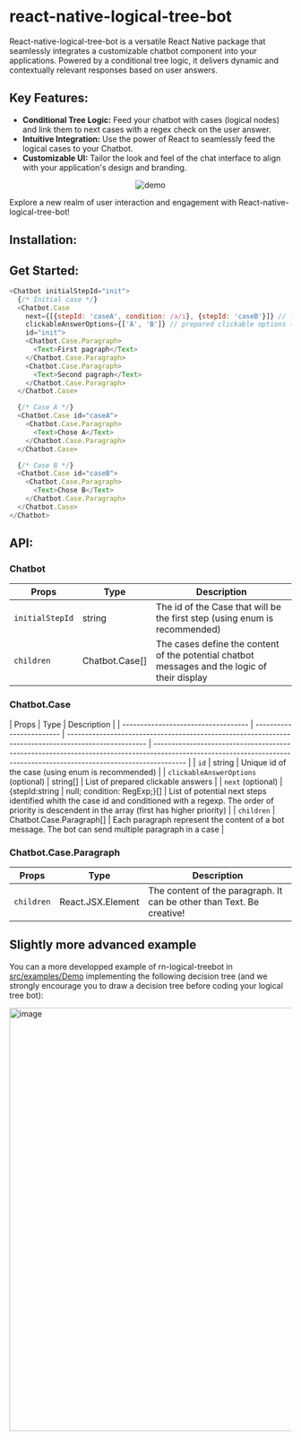 # react-native-logical-tree-bot

React-native-logical-tree-bot is a versatile React Native package that seamlessly integrates a customizable chatbot component into your applications. Powered by a conditional tree logic, it delivers dynamic and contextually relevant responses based on user answers.

## Key Features:

- **Conditional Tree Logic:** Feed your chatbot with cases (logical nodes) and link them to next cases with a regex check on the user answer.
- **Intuitive Integration:** Use the power of React to seamlessly feed the logical cases to your Chatbot.
- **Customizable UI:** Tailor the look and feel of the chat interface to align with your application's design and branding.

<p align="center">
  <img src="https://github.com/GuiLec/react-native-logical-tree-bot/assets/39704115/13c9c701-6e1b-457b-9519-cd2b760e14de" alt="demo" />
</p>

Explore a new realm of user interaction and engagement with React-native-logical-tree-bot!

## Installation:

## Get Started:

```javascript
<Chatbot initialStepId="init">
  {/* Initial case */}
  <Chatbot.Case
    next={[{stepId: 'caseA', condition: /a/i}, {stepId: 'caseB'}]} // logic for the next step
    clickableAnswerOptions={['A', 'B']} // prepared clickable options (user can still use keyboard)
    id="init">
    <Chatbot.Case.Paragraph>
      <Text>First pagraph</Text>
    </Chatbot.Case.Paragraph>
    <Chatbot.Case.Paragraph>
      <Text>Second pagraph</Text>
    </Chatbot.Case.Paragraph>
  </Chatbot.Case>

  {/* Case A */}
  <Chatbot.Case id="caseA">
    <Chatbot.Case.Paragraph>
      <Text>Chose A</Text>
    </Chatbot.Case.Paragraph>
  </Chatbot.Case>

  {/* Case B */}
  <Chatbot.Case id="caseB">
    <Chatbot.Case.Paragraph>
      <Text>Chose B</Text>
    </Chatbot.Case.Paragraph>
  </Chatbot.Case>
</Chatbot>
```

## API:

### Chatbot

| Props           | Type           | Description                                                                                   |
| --------------- | -------------- | --------------------------------------------------------------------------------------------- |
| `initialStepId` | string         | The id of the Case that will be the first step (using enum is recommended)                    |
| `children`      | Chatbot.Case[] | The cases define the content of the potential chatbot messages and the logic of their display |

### Chatbot.Case

| Props                               | Type                     | Description                                                                                          |
| ----------------------------------- | ------------------------ | ---------------------------------------------------------------------------------------------------- | --------------------------------------------------------------------------------------------------------------------------------------------------------------------- |
| `id`                                | string                   | Unique id of the case (using enum is recommended)                                                    |
| `clickableAnswerOptions` (optional) | string[]                 | List of prepared clickable answers                                                                   |
| `next` (optional)                   | {stepId:string           | null; condition: RegExp;}[]                                                                          | List of potential next steps identified whith the case id and conditioned with a regexp. The order of priority is descendent in the array (first has higher priority) |
| `children`                          | Chatbot.Case.Paragraph[] | Each paragraph represent the content of a bot message. The bot can send multiple paragraph in a case |

### Chatbot.Case.Paragraph

| Props      | Type              | Description                                                           |
| ---------- | ----------------- | --------------------------------------------------------------------- |
| `children` | React.JSX.Element | The content of the paragraph. It can be other than Text. Be creative! |

## Slightly more advanced example

You can a more developped example of rn-logical-treebot in [src/examples/Demo](src/examples/Demo/Demo.tsx) implementing the following decision tree (and we strongly encourage you to draw a decision tree before coding your logical tree bot):

<img width="755" alt="image" src="https://github.com/GuiLec/react-native-logical-tree-bot/assets/39704115/73dc1300-3a0a-4bb6-a4d5-511888fd1e62">
